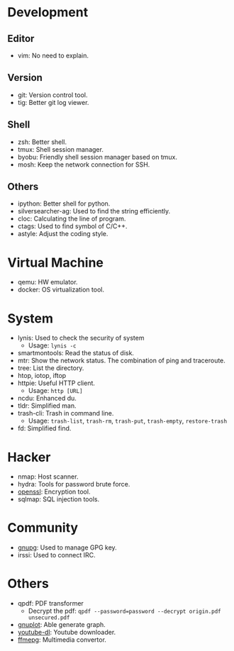 # Development
## Editor
* vim: No need to explain.

## Version
* git: Version control tool.
* tig: Better git log viewer.

## Shell
* zsh: Better shell.
* tmux: Shell session manager.
* byobu: Friendly shell session manager based on tmux.
* mosh: Keep the network connection for SSH.

## Others
* ipython: Better shell for python.
* silversearcher-ag: Used to find the string efficiently.
* cloc: Calculating the line of program.
* ctags: Used to find symbol of C/C++.
* astyle: Adjust the coding style.

# Virtual Machine
* qemu: HW emulator.
* docker: OS virtualization tool.

# System
* lynis: Used to check the security of system
  - Usage: `lynis -c`
* smartmontools: Read the status of disk.
* mtr: Show the network status. The combination of ping and traceroute.
* tree: List the directory.
* htop, iotop, iftop
* httpie: Useful HTTP client.
  - Usage: `http [URL]`
* ncdu: Enhanced du.
* tldr: Simplified man.
* trash-cli: Trash in command line.
  - Usage: `trash-list`, `trash-rm`, `trash-put`, `trash-empty`, `restore-trash`
* fd: Simplified find.

# Hacker
* nmap: Host scanner.
* hydra: Tools for password brute force.
* [openssl](https://github.com/evshary/cheat-sheet/blob/master/OpenSSL/README.md): Encryption tool.
* sqlmap: SQL injection tools.

# Community
* [gnupg](https://evshary.github.io/2018/10/14/GnuPG教學/): Used to manage GPG key.
* irssi: Used to connect IRC.

# Others
* qpdf: PDF transformer
  - Decrypt the pdf: `qpdf --password=password --decrypt origin.pdf unsecured.pdf`
* [gnuplot](https://evshary.github.io/2018/12/02/gnuplot：報告必備的繪圖工具/): Able generate graph.
* [youtube-dl](https://evshary.github.io/2018/11/25/youtube-dl網路影片下載器/): Youtube downloader.
* [ffmepg](https://evshary.github.io/2018/12/01/ffmpeg影音處理工具/): Multimedia convertor.
